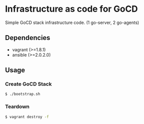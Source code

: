 
# Infrastructure as code for GoCD
 Simple GoCD stack infrastructure code. (1 go-server, 2 go-agents)

## Dependencies
 - vagrant (>=1.8.1)
 - ansible (>=2.0.2.0)

## Usage

### Create GoCD Stack
``` bash
$ ./bootstrap.sh
```

### Teardown
``` bash
$ vagrant destroy -f
```
